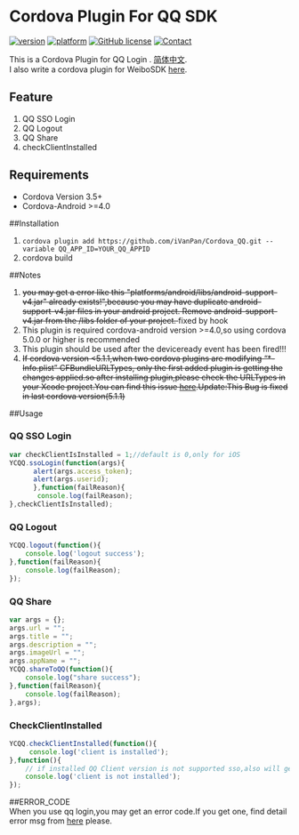 # Cordova Plugin For QQ SDK
[![version](https://img.shields.io/badge/version-0.3.2-blue.svg?style=flat)](https://github.com/iVanPan/Cordova_QQ)
[![platform](https://img.shields.io/badge/platform-iOS%2FAndroid-lightgrey.svg?style=flat)]()
[![GitHub license](https://img.shields.io/github/license/mashape/apistatus.svg?style=flat)]()
[![Contact](https://img.shields.io/badge/contact-Van-green.svg?style=flat)](http://VanPan.me)					

This is a Cordova Plugin for QQ Login . [简体中文](https://github.com/iVanPan/Cordova_QQ/blob/master/README_ZH.md).     
I also write a cordova plugin for WeiboSDK [here](https://github.com/iVanPan/cordova_weibo).
## Feature
1. QQ SSO Login
2. QQ Logout 
3.  QQ Share 
4. checkClientInstalled		

## Requirements
- Cordova Version 3.5+ 
- Cordova-Android >=4.0			

##Installation
1. ```cordova plugin add https://github.com/iVanPan/Cordova_QQ.git --variable QQ_APP_ID=YOUR_QQ_APPID```              
2. cordova build          			

##Notes			
1.  <del>you may get a error like this "platforms/android/libs/android-support-v4.jar" already exists!",because you may have duplicate android-support-v4.jar files in your android project. Remove android-support-v4.jar from the /libs folder of your project.	</del> fixed by hook	        		
2. This plugin is required cordova-android version >=4.0,so using cordova  5.0.0 or higher is recommended
3.  This plugin should be used after the deviceready event has been fired!!!				
4. <del>If cordova version  <5.1.1,when two cordova plugins are modifying “*-Info.plist” CFBundleURLTypes, only the first added plugin is getting the changes applied.so after installing plugin,please check the URLTypes in your Xcode project.You can find this issue [here](https://issues.apache.org/jira/browse/CB-8007).<del>Update:This Bug is fixed in last cordova version(5.1.1)	

##Usage                								
					     
### QQ SSO Login
```Javascript
var checkClientIsInstalled = 1;//default is 0,only for iOS
YCQQ.ssoLogin(function(args){
      alert(args.access_token);
      alert(args.userid);
      },function(failReason){
       console.log(failReason);
},checkClientIsInstalled);
```
### QQ Logout
```Javascript
YCQQ.logout(function(){
	console.log('logout success');
},function(failReason){
	console.log(failReason);
});
```
### QQ Share
```Javascript
var args = {};
args.url = "";
args.title = "";
args.description = "";
args.imageUrl = "";
args.appName = "";
YCQQ.shareToQQ(function(){
	console.log("share success");
},function(failReason){
	console.log(failReason);
},args);
```
### CheckClientInstalled
```Javascript
YCQQ.checkClientInstalled(function(){
	 console.log('client is installed');
},function(){
	// if installed QQ Client version is not supported sso,also will get this error
	console.log('client is not installed');
});
```

						
##ERROR_CODE					
When you use qq login,you may get an error code.If you get one, find detail error msg from [here](http://wiki.open.qq.com/wiki/mobile/API%E8%B0%83%E7%94%A8%E8%AF%B4%E6%98%8E#6._.E8.BF.94.E5.9B.9E.E7.A0.81.E8.AF.B4.E6.98.8E%E3%80%82) please.



